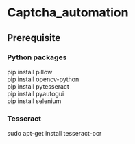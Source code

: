 # Captcha_automation
## Prerequisite</br>
### Python packages</br>
pip install pillow</br>
pip install opencv-python</br>
pip install pytesseract</br>
pip install pyautogui</br>
pip install selenium</br>

### Tesseract</br>
sudo apt-get install tesseract-ocr


